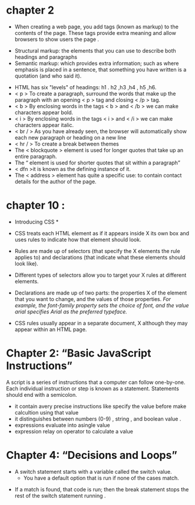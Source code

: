 
# chapter 2 
- When creating a web page, you add tags (known as markup) to the contents of the page.
 These tags provide extra meaning and allow browsers to show users the page .

* Structural markup: the elements that you can use to describe both headings and paragraphs
* Semantic markup: which provides extra information; such as where emphasis is placed in a sentence,
 that something you have written is a quotation (and who said it).

 - HTML has six "levels" of headings: h1 . h2 ,h3 ,h4 , h5 ,h6.
 - <  p  > To create a paragraph, surround the words that make up
  the paragraph with an opening <  p  > tag and closing < /p  > tag.
- <  b  > By enclosing words in the tags < b > and <  /b  > we can make characters appear bold.
- <  i > By enclosing words in the tags <  i  > and <  /i  > we can make characters appear italic.
- <  br /  > As you have already seen, the browser will automatically show each new paragraph
 or heading on a new line
- <   hr /  > To create a break between themes 
- The <  blockquote  > element is used for longer quotes that take up an entire paragraph. 
- The <q> element is used for shorter quotes that sit within a paragraph
-  <  dfn  >it is known as the defining instance of it.
- The <  address  > element has quite a specific use: to contain contact details for the author of the page.

# chapter 10 :
* Introducing CSS *
 - CSS treats each HTML element as if it appears inside  X its own box and
  uses rules to indicate how that element should look.

- Rules are made up of selectors (that specify the  X elements the rule applies to) 
and declarations (that indicate what these elements should look like).

- Different types of selectors allow you to target your  X rules at different elements.

- Declarations are made up of two parts: the properties  X of the element that you want to change,
 and the values of those properties. 
 *For example, the font-family property sets the choice of font, and the 
 value arial specifies Arial as the preferred typeface.*

- CSS rules usually appear in a separate document,  X although they may appear within an HTML page.

# Chapter 2: “Basic JavaScript Instructions”

A script is a series of instructions that a computer can follow one-by-one.
 Each individual instruction or step is known as a statement.
 Statements should end with a semicolon.

 - it contain avery precise instructions like specify the value before make calcultion using that value 
 - it distinguishes between numbers (0-9) , string , and boolean value .
 - expressions evaluate into asingle value 
 - expression relay on operator to calculate a value 

 # Chapter 4: “Decisions and Loops”

 - A switch statement starts with a variable called the switch value. 
   * You have a default option that is run if none of the cases match.
  * If a match is found, that code is run; then the break statement stops 
  the rest of the switch statement running .
   




